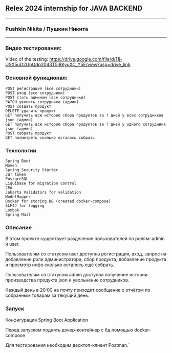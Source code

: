## Relex 2024 internship for JAVA BACKEND

---
### Pushkin Nikita / Пушкин Никита

---
### Видео тестирования:

Video of the testing: https://drive.google.com/file/d/11j-USX5uD2UpQdp2043T5l8KyuXC_Y5E/view?usp=drive_link

### Основной функционал:

    POST регистрация (все сотрудники)
    POST вход (все сотрудники)
    POST стать админом (все сотрудники)
    PATCH уволить сотрудника (админ)
    POST создать продукт
    DELETE удалить продукт
    GET получить всю историю сбора продуктов за ? дней у всех сотрудников json (админ)
    GET получить всю историю сбора продуктов за ? дней у одного сотрудника json (админ)
    POST собрать продукт
    GET посмотреть сколько осталось собрать

### Технологии

    Spring Boot
    Maven
    Spring Security Starter
    JWT token
    PostgreSQL
    Liquibase for migration control
    JPA
    Jakarta Validators for validation
    ModelMapper
    Docker for storing DB (created docker-compose)
    SLF4J for logging
    Lombok
    Spring Mail

### Описание

В этом проекте существует разделение пользователей по ролям: admin и user.

Пользователям со статусом user доступна регистрация, вход, запрос на добавление роли администратора, сбор продукта, добавление продукта и просмотр инфо сколько осталось ещё собрать.

Пользователям со статусом admin доступна получение истории производства продукта json и увольнение сотрудников.

Каждый день в 20:00 на почту приходит сообщение с отчётом по собранным товарам за текущий день.

### Запуск
Конфигурация Spring Boot Application

Перед запуском поднять докер-контейнер с бд помощью docker-compose

Для тестирования необходим десктоп-клиент Postman.`